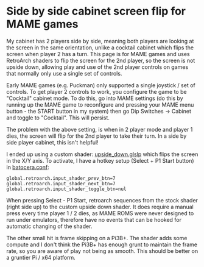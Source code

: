# Side by side cabinet screen flip for MAME games

My cabinet has 2 players side by side, meaning both players are looking at the screen in the same orientation, unlike a cocktail cabinet which flips the screen when player 2 has a turn.  This page is for MAME games and uses RetroArch shaders to flip the screen for the 2nd player, so the screen is not upside down, allowing play and use of the 2nd player controls on games that normally only use a single set of controls.

Early MAME games (e.g. Puckman) only supported a single joystick / set of controls.  To get player 2 controls to work, you configure the game to be "Cocktail" cabinet mode.  To do this, go into MAME settings (do this by running up the MAME game to reconfigure and pressing your MAME menu button - the START button in my system) then go Dip Switches -> Cabinet and toggle to "Cocktail".  This will persist.

The problem with the above setting, is when in 2 player mode and player 1 dies, the screen will flip for the 2nd player to take their turn.  In a side by side player cabinet, this isn't helpful!

I ended up using a custom shader: [upside_down.glslp](https://github.com/DaveBullet1050/BatoceraHelpers/blob/main/usr/share/batocera/shaders/upside_down.glslp) which flips the screen in the X/Y axis.  To activate, I have a hotkey setup (Select + P1 Start button) in [batocera.conf](https://github.com/DaveBullet1050/BatoceraHelpers/blob/main/userdata/system/batocera.conf):  
```
global.retroarch.input_shader_prev_btn=7
global.retroarch.input_shader_next_btn=7
global.retroarch.input_shader_toggle_btn=nul
```
When pressing Select - P1 Start, retroarch sequences from the stock shader (right side up) to the custom upside down shader.  It does require a manual press every time player 1 / 2 dies, as MAME ROMS were never designed to run under emulators, therefore have no events that can be hooked for automatic changing of the shader.  

The other small hit is frame skipping on a Pi3B+.  The shader adds some compute and I don't think the Pi3B+ has enough grunt to maintain the frame rate, so you are aware of play not being as smooth. This should be better on a gruntier Pi / x64 platform.  
